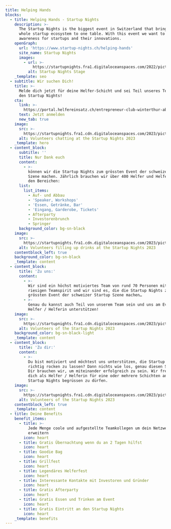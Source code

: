 ```yaml
---
title: Helping Hands
blocks:
  - title: Helping Hands - Startup Nights
    description: >-
      The Startup Nights is the biggest event in Switzerland that brings the
      whole startup ecosystem to one table. With this event we want to create
      awareness for startups and their innovations.
    openGraph:
      url: 'https://www.startup-nights.ch/helping-hands'
      site_name: Startup Nights
      images:
        - url: >-
            https://startupnights.fra1.digitaloceanspaces.com/2022/pictures/stage.jpg
          alt: Startup Nights Stage
    _template: seo
  - subtitle: Wir suchen Dich!
    title: >-
      Melde dich jetzt für deine Helfer-Schicht und sei Teil unseres Teams an
      den Startup Nights!
    cta:
      link: >-
        https://portal.helfereinsatz.ch/entrepreneur-club-winterthur-ab-2024/de/browse
      text: Jetzt anmelden
      new_tab: true
    image:
      src: >-
        https://startupnights.fra1.cdn.digitaloceanspaces.com/2023/pictures/2023-sn-fireside-chat-01.jpg
      alt: Volunteers chatting at the Startup Nights 2023
    _template: hero
  - content_block:
      subtitle: ''
      title: Nur Dank euch
      content:
        - >-
          können wir die Startup Nights zum grössten Event der schweizer Startup
          Szene machen. Jährlich brauchen wir über 400 Helfer und Helferinnen in
          den Bereichen:
      list:
        list_items:
          - Auf- und Abbau
          - 'Speaker, Workshops'
          - 'Essen, Getränke, Bar'
          - 'Eingang, Garderobe, Tickets'
          - Afterparty
          - Investorenbrunch
          - Springer
      background_color: bg-sn-black
    image:
      src: >-
        https://startupnights.fra1.cdn.digitaloceanspaces.com/2023/pictures/SN23_Volunteers_FillingUpDrinks__03112023_ShamirYanay-9.jpg
      alt: Volunteers filling up drinks at the Startup Nights 2023
    contentblock_left: true
    background_color: bg-sn-black
    _template: content
  - content_block:
      title: 'Zu uns:'
      content:
        - >-
          Wir sind ein höchst motiviertes Team von rund 70 Personen mit einem
          riesigen Teamspirit und wir sind es, die die Startup Nights zum
          grössten Event der schweizer Startup Szene machen…
        - >-
          Genau du kannst auch Teil von unserem Team sein und uns am Event als
          Helfer / Helferin unterstützen!
    image:
      src: >-
        https://startupnights.fra1.cdn.digitaloceanspaces.com/2023/pictures/SN23_0006_Opening_Team_02112023_1336_Chantal-Teixeira.jpg
      alt: Volunteers of the Startup Nights 2023
    background_color: bg-sn-black-light
    _template: content
  - content_block:
      title: 'Zu dir:'
      content:
        - >-
          Du bist motiviert und möchtest uns unterstützen, die Startup Nights so
          richtig rocken zu lassen? Dann nichts wie los, genau diesen Spirit von
          Dir brauchen wir, um miteinander erfolgreich zu sein. Wir freuen uns,
          dich als Helfer / Helferin für eine oder mehrere Schichten an den
          Startup Nights begrüssen zu dürfen.
    image:
      src: >-
        https://startupnights.fra1.cdn.digitaloceanspaces.com/2023/pictures/SN23_Logistics_Aufbau_Eulachhalle_01.11.23_Shahmir-Yanay-01.jpg
      alt: Volunteers of the Startup Nights 2023
    contentblock_left: true
    _template: content
  - title: Deine Benefits
    benefit_items:
      - title: >-
          Jede Menge coole und aufgestellte Teamkollegen um dein Netzwerk zu
          erweitern
        icon: heart
      - title: Gratis Übernachtung wenn du an 2 Tagen hilfst
        icon: heart
      - title: Goodie Bag
        icon: heart
      - title: Grillfest
        icon: heart
      - title: Legendäres Helferfest
        icon: heart
      - title: Interessante Kontakte mit Investoren und Gründer
        icon: heart
      - title: Gratis Afterparty
        icon: heart
      - title: Gratis Essen und Trinken am Event
        icon: heart
      - title: Gratis Eintritt an den Startup Nights
        icon: heart
    _template: benefits
---
```


